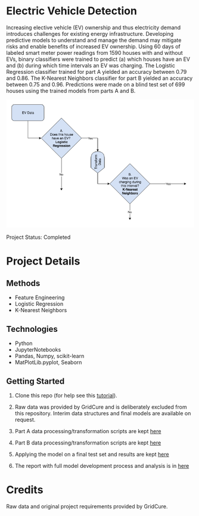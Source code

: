 # Electric Vehicle Detection  
Increasing elective vehicle (EV) ownership and thus electricity demand introduces challenges for existing energy infrastructure. Developing predictive models to understand and manage the demand may mitigate risks and enable benefits of increased EV ownership. Using 60 days of labeled smart meter power readings from 1590 houses with and without EVs, binary classifiers were trained to predict (a) which houses have an EV and (b) during which time intervals an EV was charging. The Logistic Regression classifier trained for part A yielded an accuracy between 0.79 and 0.86. The K-Nearest Neighbors classifier for part B yielded an accuracy between 0.75 and 0.96. Predictions were made on a blind test set of 699 houses using the trained models from parts A and B.

![Project Classifiers](https://github.com/AndreaKeane/electric-vehicle-detection/blob/master/figures/classifier_chain.png)

Project Status: Completed

# Project Details  
## Methods  
* Feature Engineering  
* Logistic Regression  
* K-Nearest Neighbors

## Technologies  
* Python  
* JupyterNotebooks 
* Pandas, Numpy, scikit-learn
* MatPlotLib.pyplot, Seaborn  

## Getting Started

1. Clone this repo (for help see this [tutorial](https://help.github.com/articles/cloning-a-repository/)).

2. Raw data was provided by GridCure and is deliberately excluded from this repository. Interim data structures and final models are available on request. 
    
3. Part A data processing/transformation scripts are kept [here](https://github.com/AndreaKeane/electric-vehicle-detection/tree/master/source/part_a)  

4. Part B data processing/transformation scripts are kept [here](https://github.com/AndreaKeane/electric-vehicle-detection/tree/master/source/part_b)

5. Applying the model on a final test set and results are kept [here](https://github.com/AndreaKeane/electric-vehicle-detection/tree/master/source/final_test)

6. The report with full model development process and analysis is in [here](https://github.com/AndreaKeane/electric-vehicle-detection/blob/master/report.pdf)

# Credits
Raw data and original project requirements provided by GridCure.

